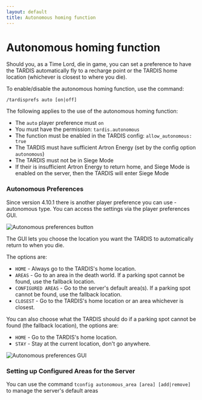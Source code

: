 ```yaml
---
layout: default
title: Autonomous homing function
---
```


# Autonomous homing function

Should you, as a Time Lord, die in game, you can set a preference to have the
TARDIS automatically fly to a recharge point or the TARDIS home location
(whichever is closest to where you die).

To enable/disable the autonomous homing function, use the command:

```
/tardisprefs auto [on|off]
```

The following applies to the use of the autonomous homing function:

- The `auto` player preference must `on`
- You must have the permission: `tardis.autonomous`
- The function must be enabled in the TARDIS config: `allow_autonomous: true`
- The TARDIS must have sufficient Artron Energy (set by the config option `autonomous`)
- The TARDIS must not be in Siege Mode
- If their is insufficient Artron Energy to return home, and Siege Mode is
  enabled on the server, then the TARDIS will
  enter Siege Mode

### Autonomous Preferences

Since version 4.10.1 there is another player preference you can use - autonomous
type. You can access the settings via the player preferences GUI.

![Autonomous preferences button](/images/docs/auton_prefs_button.png)

The GUI lets you choose the location you want the TARDIS to automatically return
to when you die.

The options are:

- `HOME` - Always go to the TARDIS's home location.
- `AREAS` - Go to an area in the death world. If a parking spot cannot be found,
  use the fallback location.
- `CONFIGURED AREAS` - Go to the server's default area(s). If a parking spot
  cannot be found, use the fallback location.
- `CLOSEST` - Go to the TARDIS's home location or an area whichever is closest.

You can also choose what the TARDIS should do if a parking spot cannot be found
(the fallback location), the options are:

- `HOME` - Go to the TARDIS's home location.
- `STAY` - Stay at the current location, don't go anywhere.

![Autonomous preferences GUI](/images/docs/auton_prefs_gui.png)

### Setting up Configured Areas for the Server
You can use the command `tconfig autonomous_area [area] [add|remove]` to manage the server's default areas
